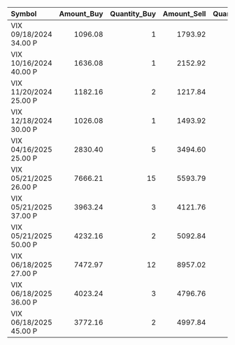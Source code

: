 | Symbol                 |   Amount_Buy |   Quantity_Buy |   Amount_Sell |   Quantity_Sell |   Realized_PnL |   Percent_PnL |
|:-----------------------|-------------:|---------------:|--------------:|----------------:|---------------:|--------------:|
| VIX 09/18/2024 34.00 P |      1096.08 |              1 |       1793.92 |               1 |         697.84 |          0.64 |
| VIX 10/16/2024 40.00 P |      1636.08 |              1 |       2152.92 |               1 |         516.84 |          0.32 |
| VIX 11/20/2024 25.00 P |      1182.16 |              2 |       1217.84 |               2 |          35.68 |          0.03 |
| VIX 12/18/2024 30.00 P |      1026.08 |              1 |       1493.92 |               1 |         467.84 |          0.46 |
| VIX 04/16/2025 25.00 P |      2830.40 |              5 |       3494.60 |               5 |         664.20 |          0.23 |
| VIX 05/21/2025 26.00 P |      7666.21 |             15 |       5593.79 |              15 |       -2072.42 |         -0.27 |
| VIX 05/21/2025 37.00 P |      3963.24 |              3 |       4121.76 |               3 |         158.52 |          0.04 |
| VIX 05/21/2025 50.00 P |      4232.16 |              2 |       5092.84 |               2 |         860.68 |          0.20 |
| VIX 06/18/2025 27.00 P |      7472.97 |             12 |       8957.02 |              12 |        1484.05 |          0.20 |
| VIX 06/18/2025 36.00 P |      4023.24 |              3 |       4796.76 |               3 |         773.52 |          0.19 |
| VIX 06/18/2025 45.00 P |      3772.16 |              2 |       4997.84 |               2 |        1225.68 |          0.32 |